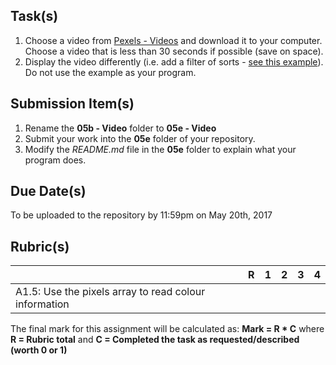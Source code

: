 Task(s)
-------
1. Choose a video from [Pexels - Videos](https://videos.pexels.com/) and download it to your computer.  Choose a video that is less than 30 seconds if possible (save on space).
2. Display the video differently (i.e. add a filter of sorts - [see this example](https://p5js.org/examples/dom-video-pixels.html)).  Do not use the example as your program.


Submission Item(s)
------------------
1. Rename the **05b - Video** folder to **05e - Video**
2. Submit your work into the **05e** folder of your repository.
3. Modify the _README.md_ file in the **05e** folder to explain what your program does.


Due Date(s)
-------------
To be uploaded to the repository by 11:59pm on May 20th, 2017


Rubric(s)
---------

|                                          | R    | 1    | 2    | 3    | 4    |
| ---------------------------------------- | ---- | ---- | ---- | ---- | ---- |
| A1.5: Use the pixels array to read colour information |      |      |      |      |      |


The final mark for this assignment will be calculated as: __Mark = R * C__ where **R = Rubric total** and **C = Completed the task as requested/described (worth 0 or 1)**
